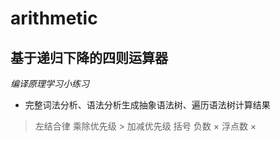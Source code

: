 # arithmetic
## 基于递归下降的四则运算器
_编译原理学习小练习_

- 完整词法分析、语法分析生成抽象语法树、遍历语法树计算结果

> 左结合律
> 乘除优先级 > 加减优先级
> 括号
> 负数 ×
> 浮点数 ×

